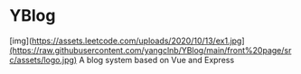 # YBlog
[img](https://assets.leetcode.com/uploads/2020/10/13/ex1.jpg](https://raw.githubusercontent.com/yangclnb/YBlog/main/front%20page/src/assets/logo.jpg)
A blog system based on Vue and Express
